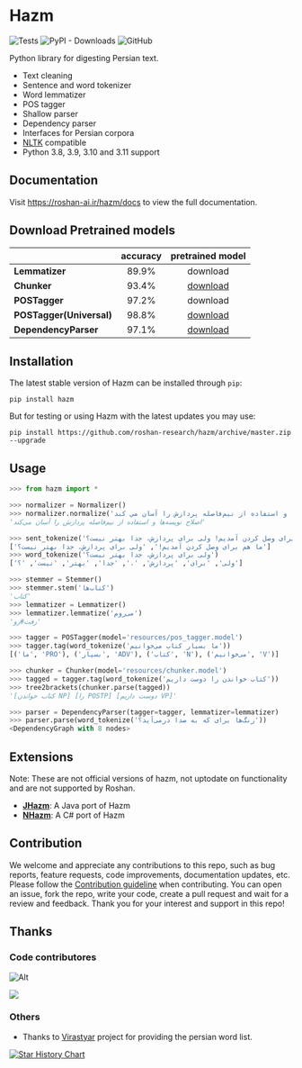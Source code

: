 # Hazm

![Tests](https://img.shields.io/github/actions/workflow/status/roshan-research/hazm/tests.yml?branch=master)
![PyPI - Downloads](https://img.shields.io/github/downloads/roshan-research/hazm/total)
![GitHub](https://img.shields.io/github/license/roshan-research/hazm)

Python library for digesting Persian text.

- Text cleaning
- Sentence and word tokenizer
- Word lemmatizer
- POS tagger
- Shallow parser
- Dependency parser
- Interfaces for Persian corpora
- [NLTK](http://nltk.org/) compatible
- Python 3.8, 3.9, 3.10 and 3.11 support

## Documentation

Visit https://roshan-ai.ir/hazm/docs to view the full documentation.

## Download Pretrained models

|                          | **accuracy** | **pretrained model** |
| ------------------------ |:------------:|:--------------------:|
| **Lemmatizer**           | 89.9%        | download             |
| **Chunker**              | 93.4%        | [download](https://drive.google.com/file/d/1wdByk0LHBZizjbUqdDxeDB5AYIEjn4IK)             |
| **POSTagger**            | 97.2%        | download             |
| **POSTagger(Universal)** | 98.8%        | [download](https://drive.google.com/file/d/1im7lHHHwk7byBJHgfxthuwY1-QE98FKC)             |
| **DependencyParser**     | 97.1%        | [download](https://drive.google.com/file/d/1tAy6bV57ZXGCRcxqzMBcsHejr78rRM98)             |


## Installation

The latest stable version of Hazm can be installed through `pip`:

    pip install hazm

But for testing or using Hazm with the latest updates you may use:

    pip install https://github.com/roshan-research/hazm/archive/master.zip --upgrade


## Usage

```python
>>> from hazm import *

>>> normalizer = Normalizer()
>>> normalizer.normalize('اصلاح نويسه ها و استفاده از نیم‌فاصله پردازش را آسان مي كند')
'اصلاح نویسه‌ها و استفاده از نیم‌فاصله پردازش را آسان می‌کند'

>>> sent_tokenize('ما هم برای وصل کردن آمدیم! ولی برای پردازش، جدا بهتر نیست؟')
['ما هم برای وصل کردن آمدیم!', 'ولی برای پردازش، جدا بهتر نیست؟']
>>> word_tokenize('ولی برای پردازش، جدا بهتر نیست؟')
['ولی', 'برای', 'پردازش', '،', 'جدا', 'بهتر', 'نیست', '؟']

>>> stemmer = Stemmer()
>>> stemmer.stem('کتاب‌ها')
'کتاب'
>>> lemmatizer = Lemmatizer()
>>> lemmatizer.lemmatize('می‌روم')
'رفت#رو'

>>> tagger = POSTagger(model='resources/pos_tagger.model')
>>> tagger.tag(word_tokenize('ما بسیار کتاب می‌خوانیم'))
[('ما', 'PRO'), ('بسیار', 'ADV'), ('کتاب', 'N'), ('می‌خوانیم', 'V')]

>>> chunker = Chunker(model='resources/chunker.model')
>>> tagged = tagger.tag(word_tokenize('کتاب خواندن را دوست داریم'))
>>> tree2brackets(chunker.parse(tagged))
'[کتاب خواندن NP] [را POSTP] [دوست داریم VP]'

>>> parser = DependencyParser(tagger=tagger, lemmatizer=lemmatizer)
>>> parser.parse(word_tokenize('زنگ‌ها برای که به صدا درمی‌آید؟'))
<DependencyGraph with 8 nodes>

```

## Extensions

Note: These are not official versions of hazm, not uptodate on functionality and are not supported by Roshan.

- [**JHazm**](https://github.com/mojtaba-khallash/JHazm): A Java port of Hazm
- [**NHazm**](https://github.com/mojtaba-khallash/NHazm): A C# port of Hazm

## Contribution

We welcome and appreciate any contributions to this repo, such as bug reports, feature requests, code improvements, documentation updates, etc. Please follow the [Contribution guideline](./CONTRIBUTION.md) when contributing. You can open an issue, fork the repo, write your code, create a pull request and wait for a review and feedback. Thank you for your interest and support in this repo!

## Thanks

### Code contributores

![Alt](https://repobeats.axiom.co/api/embed/ae42bda158791645d143c3e3c7f19d8a68d06d08.svg "Repobeats analytics image")

<a href="https://github.com/roshan-research/hazm/graphs/contributors">
  <img src="https://contrib.rocks/image?repo=roshan-research/hazm" />
</a>

### Others

- Thanks to [Virastyar](http://virastyar.ir/) project for providing the persian word list.

[![Star History Chart](https://api.star-history.com/svg?repos=roshan-research/hazm&type=Date)](https://star-history.com/#roshan-research/hazm&Date)

